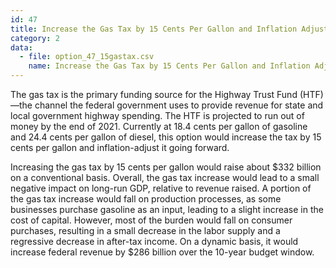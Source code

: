 ```yaml
---
id: 47
title: Increase the Gas Tax by 15 Cents Per Gallon and Inflation Adjust Going Forward
category: 2
data:
  - file: option_47_15gastax.csv
    name: Increase the Gas Tax by 15 Cents Per Gallon and Inflation Adjust Going Forward
---
```


The gas tax is the primary funding source for the Highway Trust Fund (HTF)—the channel the federal government uses to provide revenue for state and local government highway spending. The HTF is projected to run out of money by the end of 2021. Currently at 18.4 cents per gallon of gasoline and 24.4 cents per gallon of diesel, this option would increase the tax by 15 cents per gallon and inflation-adjust it going forward.

Increasing the gas tax by 15 cents per gallon would raise about $332 billion on a conventional basis. Overall, the gas tax increase would lead to a small negative impact on long-run GDP, relative to revenue raised. A portion of the gas tax increase would fall on production processes, as some businesses purchase gasoline as an input, leading to a slight increase in the cost of capital. However, most of the burden would fall on consumer purchases, resulting in a small decrease in the labor supply and a regressive decrease in after-tax income. On a dynamic basis, it would increase federal revenue by $286 billion over the 10-year budget window.

